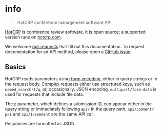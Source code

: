 # info

> HotCRP conference management software API

[HotCRP](https://github.com/kohler/hotcrp) is conference review software. It
is open source; a supported version runs on [hotcrp.com](https://hotcrp.com/).

We welcome [pull requests](https://github.com/kohler/hotcrp/pulls) that fill
out this documentation. To request documentation for an API method, please
open a [GitHub issue](https://github.com/kohler/hotcrp/issues).

## Basics

HotCRP reads parameters using [form
encoding](https://developer.mozilla.org/en-US/docs/Web/HTTP/Methods/POST),
either in query strings or in the request body. Complex requests either use
structured keys, such as `named_search/1/q`, or, occasionally, JSON encoding.
`multipart/form-data` is used for requests that include file data.

The `p` parameter, which defines a submission ID, can appear either in the
query string or immediately following `api/` in the query path.
`api/comment?p=1` and `api/1/comment` are the same API call.

Responses are formatted as JSON.
